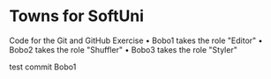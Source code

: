 # Towns for SoftUni
Code for the Git and GitHub Exercise
    • Bobo1 takes the role "Editor"
    • Bobo2 takes the role "Shuffler"
    • Bobo3 takes the role "Styler"


test commit Bobo1
